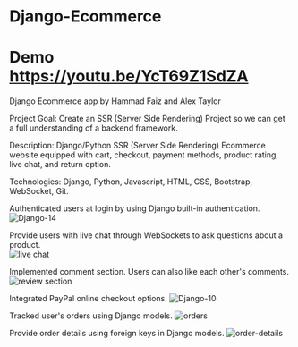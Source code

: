 # Django-Ecommerce

# Demo https://youtu.be/YcT69Z1SdZA

Django Ecommerce app by Hammad Faiz and Alex Taylor

Project Goal: Create an SSR (Server Side Rendering) Project so we can get a full understanding of a backend framework.

Description: Django/Python SSR (Server Side Rendering) Ecommerce website equipped with cart, checkout, payment methods, product rating, live chat, and return option.

Technologies: Django, Python, Javascript, HTML, CSS, Bootstrap, WebSocket, Git.

Authenticated users at login by using Django built-in authentication.
![Django-14](https://user-images.githubusercontent.com/105521583/198363056-af45214c-3f61-4d94-9cd9-be62f7652786.png)

Provide users with live chat through WebSockets to ask questions about a product.                           
![live chat](https://user-images.githubusercontent.com/105521583/198624191-373d3875-17bc-417c-920b-3318c4309a1e.png)

Implemented comment section. Users can also like each other's comments.                                                     
![review section](https://user-images.githubusercontent.com/105521583/198618581-57c294ff-fe93-43fe-839e-ddbbd660d6c1.png)

Integrated PayPal online checkout options.
![Django-10](https://user-images.githubusercontent.com/105521583/198387216-33384fa4-a32d-40e7-aeeb-465e6f9b74fc.png)

Tracked user's orders using Django models. 
![orders](https://user-images.githubusercontent.com/105521583/198840064-2935e2ae-b7c9-4575-aadb-a5087796606f.png)

Provide order details using foreign keys in Django models.
![order-details](https://user-images.githubusercontent.com/105521583/198840146-74431612-0407-4d9e-9b58-c73f7f60c4f4.png)
